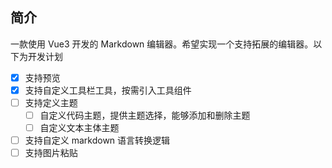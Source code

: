 ## 简介

一款使用 Vue3 开发的 Markdown 编辑器。希望实现一个支持拓展的编辑器。以下为开发计划

- [x] 支持预览
- [x] 支持自定义工具栏工具，按需引入工具组件
- [ ] 支持定义主题
  - [ ] 自定义代码主题，提供主题选择，能够添加和删除主题
  - [ ] 自定义文本主体主题
- [ ] 支持自定义 markdown 语言转换逻辑
- [ ] 支持图片粘贴